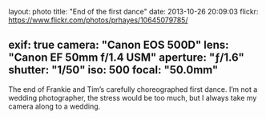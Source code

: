 layout: photo
title: "End of the first dance"
date: 2013-10-26 20:09:03
flickr: https://www.flickr.com/photos/prhayes/10645079785/

exif: true
camera: "Canon EOS 500D"
lens: "Canon EF 50mm f/1.4 USM"
aperture: "ƒ/1.6"
shutter: "1/50"
iso: 500
focal: "50.0mm"
---

The end of Frankie and Tim’s carefully choreographed first dance. I’m not a wedding photographer, the stress would be too much, but I always take my camera along to a wedding.
